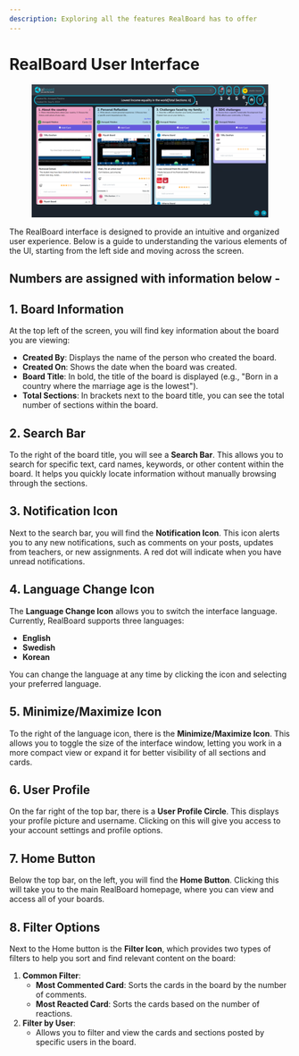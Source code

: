 ```yaml
---
description: Exploring all the features RealBoard has to offer
---
```


# RealBoard User Interface

<figure><img src="../.gitbook/assets/1.png" alt=""><figcaption></figcaption></figure>

The RealBoard interface is designed to provide an intuitive and organized user experience. Below is a guide to understanding the various elements of the UI, starting from the left side and moving across the screen.

## Numbers are assigned with information below -&#x20;

## 1. Board Information

At the top left of the screen, you will find key information about the board you are viewing:

* **Created By**: Displays the name of the person who created the board.
* **Created On**: Shows the date when the board was created.
* **Board Title**: In bold, the title of the board is displayed (e.g., "Born in a country where the marriage age is the lowest").
* **Total Sections**: In brackets next to the board title, you can see the total number of sections within the board.

## 2. Search Bar

To the right of the board title, you will see a **Search Bar**. This allows you to search for specific text, card names, keywords, or other content within the board. It helps you quickly locate information without manually browsing through the sections.

## 3. Notification Icon

Next to the search bar, you will find the **Notification Icon**. This icon alerts you to any new notifications, such as comments on your posts, updates from teachers, or new assignments. A red dot will indicate when you have unread notifications.

## 4. Language Change Icon

The **Language Change Icon** allows you to switch the interface language. Currently, RealBoard supports three languages:

* **English**
* **Swedish**
* **Korean**

You can change the language at any time by clicking the icon and selecting your preferred language.

## 5. Minimize/Maximize Icon

To the right of the language icon, there is the **Minimize/Maximize Icon**. This allows you to toggle the size of the interface window, letting you work in a more compact view or expand it for better visibility of all sections and cards.

## 6. User Profile

On the far right of the top bar, there is a **User Profile Circle**. This displays your profile picture and username. Clicking on this will give you access to your account settings and profile options.

## 7. Home Button

Below the top bar, on the left, you will find the **Home Button**. Clicking this will take you to the main RealBoard homepage, where you can view and access all of your boards.

## 8. Filter Options

Next to the Home button is the **Filter Icon**, which provides two types of filters to help you sort and find relevant content on the board:

1. **Common Filter**:
   * **Most Commented Card**: Sorts the cards in the board by the number of comments.
   * **Most Reacted Card**: Sorts the cards based on the number of reactions.
2. **Filter by User**:
   * Allows you to filter and view the cards and sections posted by specific users in the board.

